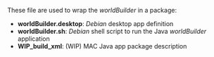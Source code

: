 These file are used to wrap the _worldBuilder_ in a package:
 - **worldBuilder.desktop**: _Debian_ desktop app definition
 - **worldBuilder.sh**: _Debian_ shell script to run the Java _worldBuilder_ application
 - **WIP_build_xml**: (WIP) MAC Java app package description
